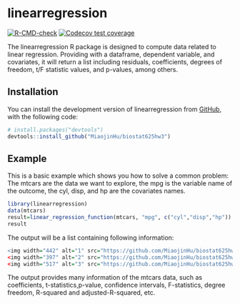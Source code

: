 
# linearregression

<!-- badges: start -->
[![R-CMD-check](https://github.com/MiaojinHu/biostat625hw3/actions/workflows/R-CMD-check.yaml/badge.svg)](https://github.com/MiaojinHu/biostat625hw3/actions/workflows/R-CMD-check.yaml)
[![Codecov test coverage](https://codecov.io/gh/MiaojinHu/biostat625hw3/branch/main/graph/badge.svg)](https://app.codecov.io/gh/MiaojinHu/biostat625hw3?branch=main)
<!-- badges: end -->

The linearregression R package is designed to compute data related to linear regression. Providing with a dataframe, dependent variable, and covariates, it will return a list including residuals, coefficients, degrees of freedom, t/F statistic values, and p-values, among others. 

## Installation

You can install the development version of linearregression from [GitHub](https://github.com/MiaojinHu/biostat625hw3), with the following code:
``` r
# install.packages("devtools")
devtools::install_github("MiaojinHu/biostat625hw3")
```

## Example

This is a basic example which shows you how to solve a common problem:
The mtcars are the data we want to explore, the mpg is the variable name of the outcome, the cyl, disp, and hp are the covariates names.

``` r
library(linearregression)
data(mtcars)
result=linear_regression_function(mtcars, "mpg", c("cyl","disp","hp"))
result
```

The output will be a list containing following information:
``` r
<img width="442" alt="1" src="https://github.com/MiaojinHu/biostat625hw3/assets/149199735/3e0bc51a-4d3c-4a7a-aeab-6016793dda13">
<img width="397" alt="2" src="https://github.com/MiaojinHu/biostat625hw3/assets/149199735/e013adfc-d1ea-45f8-8b9c-b9540a34bc68">
<img width="517" alt="3" src="https://github.com/MiaojinHu/biostat625hw3/assets/149199735/35ebbfa4-fde6-4c14-88b9-49f9a44b1e6e">
```
The output provides many information of the mtcars data, such as coefficients, t-statistics,p-value, confidence intervals, F-statistics, degree freedom, R-squared and adjusted-R-squared, etc.
